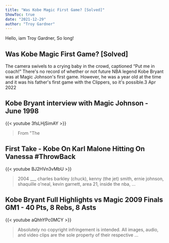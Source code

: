```yaml
---
title: "Was Kobe Magic First Game? [Solved]"
ShowToc: true 
date: "2021-12-29"
author: "Troy Gardner" 
---
```


Hello, iam Troy Gardner, So long!
## Was Kobe Magic First Game? [Solved]
The camera swivels to a crying baby in the crowd, captioned “Put me in coach!” There's no record of whether or not future NBA legend Kobe Bryant was at Magic Johnson's first game. However, he was a year old at the time and it was his father's first game with the Clippers, so it's possible.3 Apr 2022

## Kobe Bryant interview with Magic Johnson - June 1998
{{< youtube 3fsLHjSimAY >}}
>From "The 

## First Take - Kobe On Karl Malone Hitting On Vanessa #ThrowBack
{{< youtube BJ2HVn3vMbU >}}
>2004 ___ charles barkley (chuck), kenny (the jet) smith, ernie johnson, shaquille o'neal, kevin garnett, area 21, inside the nba, ...

## Kobe Bryant Full Highlights vs Magic 2009 Finals GM1 - 40 Pts, 8 Rebs, 8 Asts
{{< youtube aQhhYPc0MCY >}}
>Absolutely no copyright infringement is intended. All images, audio, and video clips are the sole property of their respective ...

